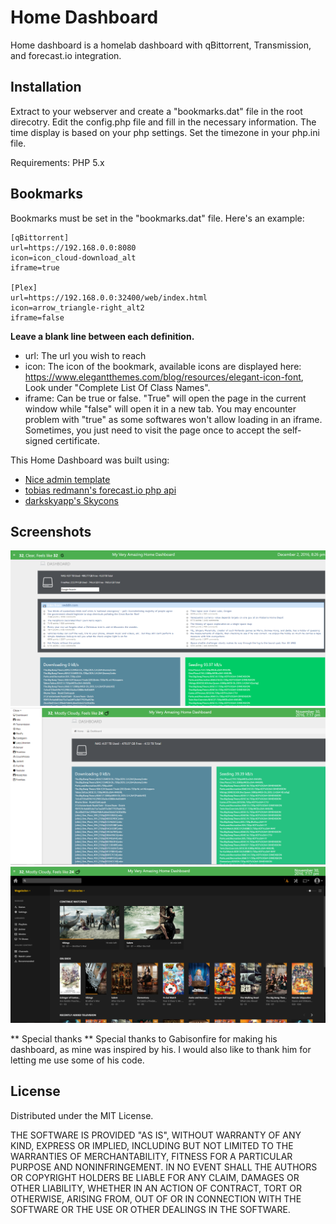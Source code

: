# Home Dashboard

Home dashboard is a homelab dashboard with qBittorrent, Transmission, and forecast.io integration.

## Installation

Extract to your webserver and create a "bookmarks.dat" file in the root direcotry. Edit the config.php file and fill in the necessary information.
The time display is based on your php settings. Set the timezone in your php.ini file.

Requirements: PHP 5.x

## Bookmarks
Bookmarks must be set in the "bookmarks.dat" file. Here's an example:

    [qBittorrent]
	url=https://192.168.0.0:8080
	icon=icon_cloud-download_alt
	iframe=true
	
	[Plex]
	url=https://192.168.0.0:32400/web/index.html
	icon=arrow_triangle-right_alt2
	iframe=false

**Leave a blank line between each definition.**
* url: The url you wish to reach
 * icon: The icon of the bookmark, available icons are displayed here: https://www.elegantthemes.com/blog/resources/elegant-icon-font, Look under "Complete List Of Class Names".
 * iframe: Can be true or false. "True" will open the page in the current window while "false" will open it in a new tab. You may encounter problem with "true" as some softwares won't allow loading in an iframe. Sometimes, you just need to visit the page once to accept the self-signed certificate.


This Home Dashboard was built using:
* [Nice admin template](http://bootstraptaste.com/nice-admin-bootstrap-admin-html-template/?download=true)
* [tobias redmann's forecast.io php api](https://github.com/tobias-redmann/forecast.io-php-api)
* [darkskyapp's Skycons](https://github.com/darkskyapp/skycons)

## Screenshots
![Not found](/screenshots/home.PNG?raw=true "Home")
![Not found](/screenshots/sidenav_open.PNG?raw=true "Side Open")
![Not found](/screenshots/plex.PNG?raw=true "Plex")



** Special thanks **
Special thanks to Gabisonfire for making his dashboard, as mine was inspired by his. I would also like to thank him for letting me use some of his code.

## License
Distributed under the MIT License.

THE SOFTWARE IS PROVIDED "AS IS", WITHOUT WARRANTY OF ANY KIND, EXPRESS OR IMPLIED, INCLUDING BUT NOT LIMITED TO THE WARRANTIES OF MERCHANTABILITY, FITNESS FOR A PARTICULAR PURPOSE AND NONINFRINGEMENT. IN NO EVENT SHALL THE AUTHORS OR COPYRIGHT HOLDERS BE LIABLE FOR ANY CLAIM, DAMAGES OR OTHER LIABILITY, WHETHER IN AN ACTION OF CONTRACT, TORT OR OTHERWISE, ARISING FROM, OUT OF OR IN CONNECTION WITH THE SOFTWARE OR THE USE OR OTHER DEALINGS IN THE SOFTWARE.
